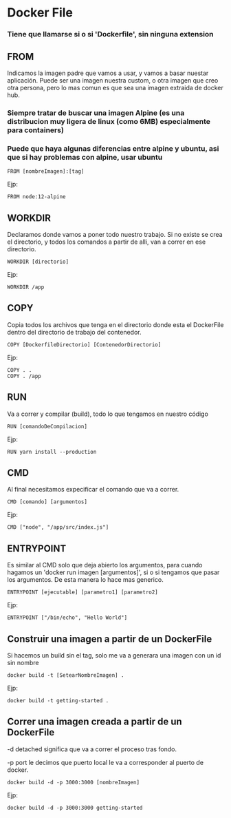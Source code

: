 # Docker File
### Tiene que llamarse si o si 'Dockerfile', sin ninguna extension

## FROM

Indicamos la imagen padre que vamos a usar, y vamos a basar nuestar aplicación.
Puede ser una imagen nuestra custom, o otra imagen que creo otra persona, pero lo mas comun es que sea una imagen extraida de docker hub.
### Siempre tratar de buscar una imagen Alpine (es una distribucion muy ligera de linux (como 6MB) especialmente para containers)
### Puede que haya algunas diferencias entre alpine y ubuntu, asi que si hay problemas con alpine, usar ubuntu
```
FROM [nombreImagen]:[tag]
```
Ejp:
```
FROM node:12-alpine
```
## WORKDIR
Declaramos donde vamos a poner todo nuestro trabajo.
Si no existe se crea el directorio, y todos los comandos a partir de alli, van a correr en ese directorio.
```
WORKDIR [directorio]
```
Ejp:
```
WORKDIR /app
```

## COPY
Copia todos los archivos que tenga en el directorio donde esta el DockerFile dentro del directorio de trabajo del contenedor.
```
COPY [DockerfileDirectorio] [ContenedorDirectorio]
```
Ejp:
```
COPY . .
COPY . /app
```

## RUN
Va a correr y compilar (build), todo lo que tengamos en nuestro código
```
RUN [comandoDeCompilacion] 
```
Ejp:
```
RUN yarn install --production
```

## CMD
Al final necesitamos expecificar el comando que va a correr.
```
CMD [comando] [argumentos] 
```
Ejp:
```
CMD ["node", "/app/src/index.js"]
```

## ENTRYPOINT
Es similar al CMD solo que deja abierto los argumentos, para cuando hagamos un 'docker run imagen [argumentos]', si o si tengamos que pasar los argumentos.
De esta manera lo hace mas generico.

```
ENTRYPOINT [ejecutable] [parametro1] [parametro2] 
```
Ejp:
```
ENTRYPOINT ["/bin/echo", "Hello World"]
```

## Construir una imagen a partir de un DockerFile
Si hacemos un build sin el tag, solo me va a generara una imagen con un id sin nombre

```
docker build -t [SetearNombreImagen] .
```
Ejp:
```
docker build -t getting-started .
```

## Correr una imagen creada a partir de un DockerFile
-d detached significa que va a correr el proceso tras fondo.

-p port le decimos que puerto local le va a corresponder al puerto de docker.

```
docker build -d -p 3000:3000 [nombreImagen]
```
Ejp:
```
docker build -d -p 3000:3000 getting-started
```